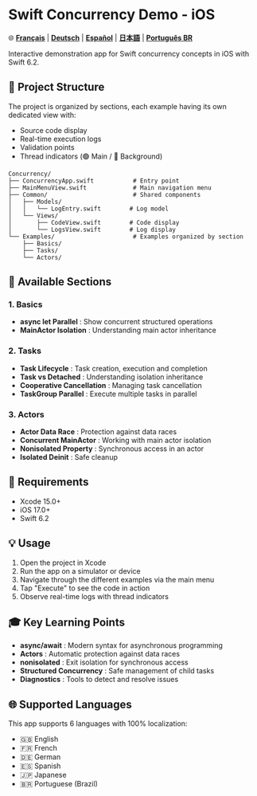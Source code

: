# Swift Concurrency Demo - iOS

🌐 **[Français](README_fr.md)** | **[Deutsch](README_de.md)** | **[Español](README_es.md)** | **[日本語](README_ja.md)** | **[Português BR](README_pt-BR.md)**

Interactive demonstration app for Swift concurrency concepts in iOS with Swift 6.2.

## 🎯 Project Structure

The project is organized by sections, each example having its own dedicated view with:
- Source code display
- Real-time execution logs
- Validation points
- Thread indicators (🟢 Main / 🔴 Background)

```
Concurrency/
├── ConcurrencyApp.swift           # Entry point
├── MainMenuView.swift             # Main navigation menu
├── Common/                        # Shared components
│   ├── Models/
│   │   └── LogEntry.swift        # Log model
│   └── Views/
│       ├── CodeView.swift        # Code display
│       └── LogsView.swift        # Log display
└── Examples/                      # Examples organized by section
    ├── Basics/
    ├── Tasks/
    └── Actors/
```

## 📱 Available Sections

### 1. Basics
- **async let Parallel** : Show concurrent structured operations
- **MainActor Isolation** : Understanding main actor inheritance

### 2. Tasks
- **Task Lifecycle** : Task creation, execution and completion
- **Task vs Detached** : Understanding isolation inheritance
- **Cooperative Cancellation** : Managing task cancellation
- **TaskGroup Parallel** : Execute multiple tasks in parallel

### 3. Actors
- **Actor Data Race** : Protection against data races
- **Concurrent MainActor** : Working with main actor isolation
- **Nonisolated Property** : Synchronous access in an actor
- **Isolated Deinit** : Safe cleanup

## 🚀 Requirements

- Xcode 15.0+
- iOS 17.0+
- Swift 6.2

## 💡 Usage

1. Open the project in Xcode
2. Run the app on a simulator or device
3. Navigate through the different examples via the main menu
4. Tap "Execute" to see the code in action
5. Observe real-time logs with thread indicators

## 🎓 Key Learning Points

- **async/await** : Modern syntax for asynchronous programming
- **Actors** : Automatic protection against data races
- **nonisolated** : Exit isolation for synchronous access
- **Structured Concurrency** : Safe management of child tasks
- **Diagnostics** : Tools to detect and resolve issues

## 🌐 Supported Languages

This app supports 6 languages with 100% localization:
- 🇬🇧 English
- 🇫🇷 French
- 🇩🇪 German
- 🇪🇸 Spanish
- 🇯🇵 Japanese
- 🇧🇷 Portuguese (Brazil)